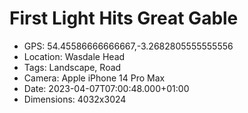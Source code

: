 # First Light Hits Great Gable

- GPS: 54.45586666666667,-3.2682805555555556
- Location: Wasdale Head
- Tags: Landscape, Road
- Camera: Apple iPhone 14 Pro Max
- Date: 2023-04-07T07:00:48.000+01:00
- Dimensions: 4032x3024
